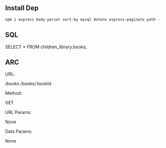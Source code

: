 ## Install Dep

```bash
npm i express body-parser sort-by mysql dotenv express-paginate path --save
```
## SQL

SELECT * FROM children_library.books;


## ARC

URL:

/books
/books/:bookId

Method:

GET

URL Params:

None

Data Params:

None